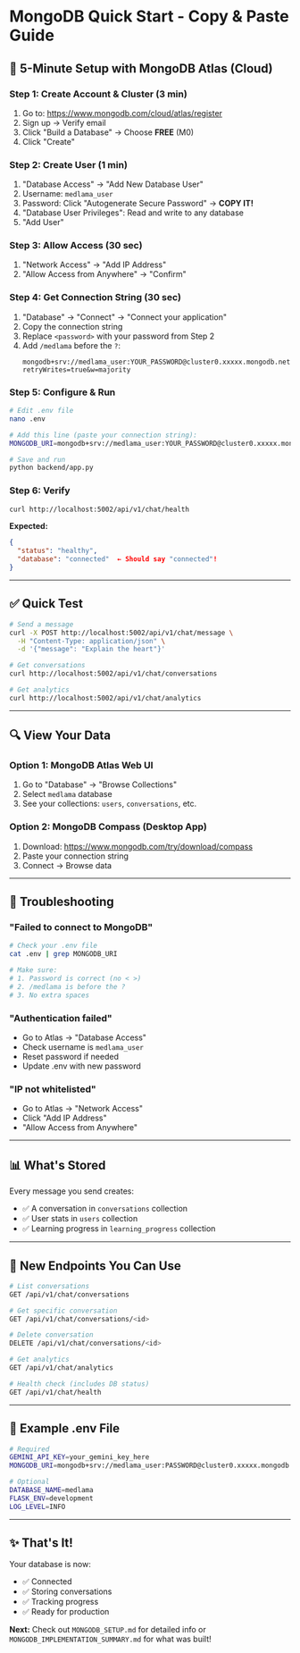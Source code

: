 # MongoDB Quick Start - Copy & Paste Guide

## 🚀 5-Minute Setup with MongoDB Atlas (Cloud)

### Step 1: Create Account & Cluster (3 min)
1. Go to: https://www.mongodb.com/cloud/atlas/register
2. Sign up → Verify email
3. Click "Build a Database" → Choose **FREE** (M0)
4. Click "Create"

### Step 2: Create User (1 min)
1. "Database Access" → "Add New Database User"
2. Username: `medlama_user`
3. Password: Click "Autogenerate Secure Password" → **COPY IT!**
4. "Database User Privileges": Read and write to any database
5. "Add User"

### Step 3: Allow Access (30 sec)
1. "Network Access" → "Add IP Address"
2. "Allow Access from Anywhere" → "Confirm"

### Step 4: Get Connection String (30 sec)
1. "Database" → "Connect" → "Connect your application"
2. Copy the connection string
3. Replace `<password>` with your password from Step 2
4. Add `/medlama` before the `?`:
   ```
   mongodb+srv://medlama_user:YOUR_PASSWORD@cluster0.xxxxx.mongodb.net/medlama?retryWrites=true&w=majority
   ```

### Step 5: Configure & Run
```bash
# Edit .env file
nano .env

# Add this line (paste your connection string):
MONGODB_URI=mongodb+srv://medlama_user:YOUR_PASSWORD@cluster0.xxxxx.mongodb.net/medlama?retryWrites=true&w=majority

# Save and run
python backend/app.py
```

### Step 6: Verify
```bash
curl http://localhost:5002/api/v1/chat/health
```

**Expected:**
```json
{
  "status": "healthy",
  "database": "connected"  ← Should say "connected"!
}
```

---

## ✅ Quick Test

```bash
# Send a message
curl -X POST http://localhost:5002/api/v1/chat/message \
  -H "Content-Type: application/json" \
  -d '{"message": "Explain the heart"}'

# Get conversations
curl http://localhost:5002/api/v1/chat/conversations

# Get analytics
curl http://localhost:5002/api/v1/chat/analytics
```

---

## 🔍 View Your Data

### Option 1: MongoDB Atlas Web UI
1. Go to "Database" → "Browse Collections"
2. Select `medlama` database
3. See your collections: `users`, `conversations`, etc.

### Option 2: MongoDB Compass (Desktop App)
1. Download: https://www.mongodb.com/try/download/compass
2. Paste your connection string
3. Connect → Browse data

---

## 🐛 Troubleshooting

### "Failed to connect to MongoDB"
```bash
# Check your .env file
cat .env | grep MONGODB_URI

# Make sure:
# 1. Password is correct (no < >)
# 2. /medlama is before the ?
# 3. No extra spaces
```

### "Authentication failed"
- Go to Atlas → "Database Access"
- Check username is `medlama_user`
- Reset password if needed
- Update .env with new password

### "IP not whitelisted"
- Go to Atlas → "Network Access"
- Click "Add IP Address"
- "Allow Access from Anywhere"

---

## 📊 What's Stored

Every message you send creates:
- ✅ A conversation in `conversations` collection
- ✅ User stats in `users` collection
- ✅ Learning progress in `learning_progress` collection

---

## 🎯 New Endpoints You Can Use

```bash
# List conversations
GET /api/v1/chat/conversations

# Get specific conversation
GET /api/v1/chat/conversations/<id>

# Delete conversation
DELETE /api/v1/chat/conversations/<id>

# Get analytics
GET /api/v1/chat/analytics

# Health check (includes DB status)
GET /api/v1/chat/health
```

---

## 📝 Example .env File

```bash
# Required
GEMINI_API_KEY=your_gemini_key_here
MONGODB_URI=mongodb+srv://medlama_user:PASSWORD@cluster0.xxxxx.mongodb.net/medlama?retryWrites=true&w=majority

# Optional
DATABASE_NAME=medlama
FLASK_ENV=development
LOG_LEVEL=INFO
```

---

## ✨ That's It!

Your database is now:
- ✅ Connected
- ✅ Storing conversations
- ✅ Tracking progress
- ✅ Ready for production

**Next:** Check out `MONGODB_SETUP.md` for detailed info or `MONGODB_IMPLEMENTATION_SUMMARY.md` for what was built!
